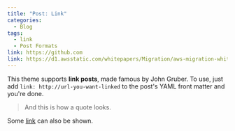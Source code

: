 ```yaml
---
title: "Post: Link"
categories:
  - Blog
tags:
  - link
  - Post Formats
link: https://github.com
link: https://d1.awsstatic.com/whitepapers/Migration/aws-migration-whitepaper.pdf
---
```


This theme supports **link posts**, made famous by John Gruber. To use, just add `link: http://url-you-want-linked` to the post's YAML front matter and you're done.

> And this is how a quote looks.

Some [link](#) can also be shown.